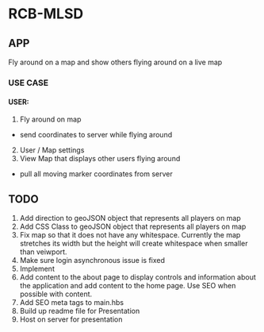 # RCB-MLSD #

## APP ##
Fly around on a map and show others flying around on a live map

### USE CASE ###
#### USER: ####
1. Fly around on map
  * send coordinates to server while flying around
2. User / Map settings
3. View Map that displays other users flying around
  * pull all moving marker coordinates from server

## TODO ##
1. Add direction to geoJSON object that represents all players on map
2. Add CSS Class to geoJSON object that represents all players on map
3. Fix map so that it does not have any whitespace. Currently the map stretches its width but the height will create whitespace when smaller than veiwport.
4. Make sure login asynchronous issue is fixed
5. Implement
6. Add content to the about page to display controls and information about the application and add content to the home page. Use SEO when possible with content.
7. Add SEO meta tags to main.hbs
8. Build up readme file for Presentation
9. Host on server for presentation
